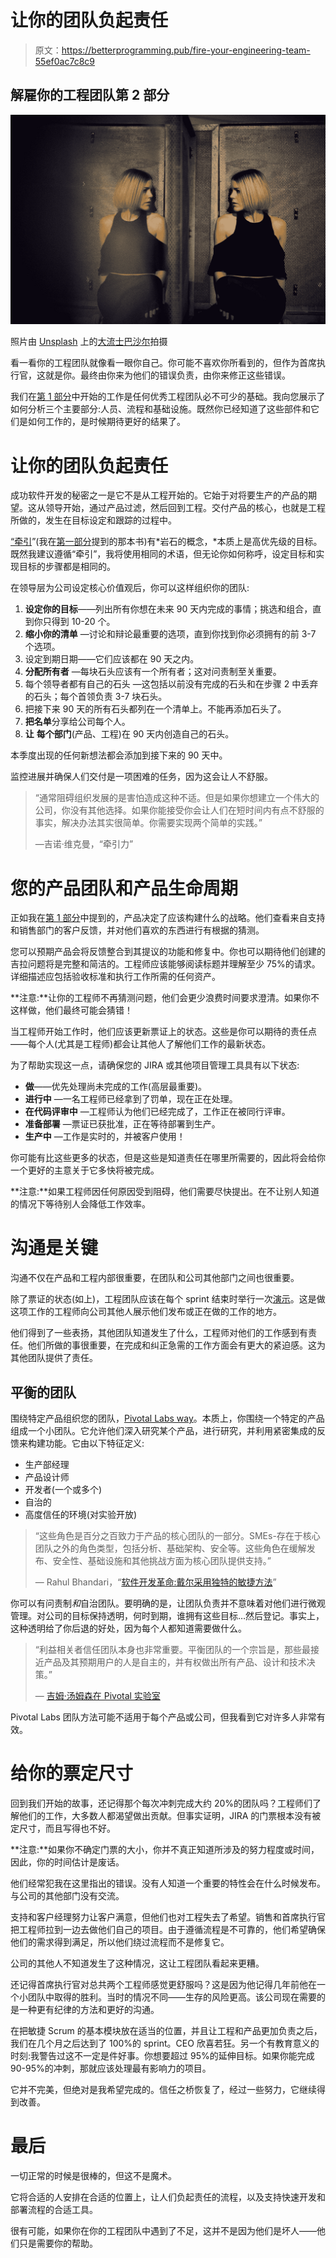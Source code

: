 # 让你的团队负起责任

> 原文：<https://betterprogramming.pub/fire-your-engineering-team-55ef0ac7c8c9>

## 解雇你的工程团队第 2 部分

![](img/98831021ea7f2ee2e047472dc0e29a18.png)

照片由 [Unsplash](https://unsplash.com?utm_source=medium&utm_medium=referral) 上的[大流士巴沙尔](https://unsplash.com/@dariusbashar?utm_source=medium&utm_medium=referral)拍摄

看一看你的工程团队就像看一眼你自己。你可能不喜欢你所看到的，但作为首席执行官，这就是你。最终由你来为他们的错误负责，由你来修正这些错误。

我们在[第 1 部分](https://medium.com/@richardun/fire-your-engineering-team-e3f74f380cc9)中开始的工作是任何优秀工程团队必不可少的基础。我向您展示了如何分析三个主要部分:人员、流程和基础设施。既然你已经知道了这些部件和它们是如何工作的，是时候期待更好的结果了。

# 让你的团队负起责任

成功软件开发的秘密之一是它不是从工程开始的。它始于对将要生产的产品的期望。这从领导开始，通过产品过滤，然后回到工程。交付产品的核心，也就是工程所做的，发生在目标设定和跟踪的过程中。

[“牵引](https://amzn.to/3eJHPch)”(我在[第一部分](https://medium.com/@richardun/fire-your-engineering-team-e3f74f380cc9)提到的那本书)有*岩石的概念，*本质上是高优先级的目标。既然我建议遵循“牵引”，我将使用相同的术语，但无论你如何称呼，设定目标和实现目标的步骤都是相同的。

在领导层为公司设定核心价值观后，你可以这样组织你的团队:

1.  **设定你的目标**——列出所有你想在未来 90 天内完成的事情；挑选和组合，直到你只得到 10-20 个。
2.  **缩小你的清单** —讨论和辩论最重要的选项，直到你找到你必须拥有的前 3-7 个选项。
3.  设定到期日期——它们应该都在 90 天之内。
4.  **分配所有者** —每块石头应该有一个所有者；这对问责制至关重要。
5.  每个领导者都有自己的石头 —这包括以前没有完成的石头和在步骤 2 中丢弃的石头；每个首领负责 3-7 块石头。
6.  把接下来 90 天的所有石头都列在一个清单上。不能再添加石头了。
7.  **把名单**分享给公司每个人。
8.  **让** **每个部门**(产品、工程)在 90 天内创造自己的石头。

本季度出现的任何新想法都会添加到接下来的 90 天中。

监控进展并确保人们交付是一项困难的任务，因为这会让人不舒服。

> “通常阻碍组织发展的是害怕造成这种不适。但是如果你想建立一个伟大的公司，你没有其他选择。如果你能接受你会让人们在短时间内有点不舒服的事实，解决办法其实很简单。你需要实现两个简单的实践。”
> 
> —吉诺·维克曼，“牵引力”

# 您的产品团队和产品生命周期

正如我在[第 1 部分](https://medium.com/@richardun/fire-your-engineering-team-e3f74f380cc9)中提到的，产品决定了应该构建什么的战略。他们查看来自支持和销售部门的客户反馈，并对他们喜欢的东西进行有根据的猜测。

您可以预期产品会将反馈整合到其提议的功能和修复中。你也可以期待他们创建的吉拉问题将是完整和简洁的。工程师应该能够阅读标题并理解至少 75%的请求。详细描述应包括验收标准和执行工作所需的任何资产。

**注意:**让你的工程师不再猜测问题，他们会更少浪费时间要求澄清。如果你不这样做，他们最终可能会猜错！

当工程师开始工作时，他们应该更新票证上的状态。这些是你可以期待的责任点——每个人(尤其是工程师)都会让其他人了解他们工作的最新状态。

为了帮助实现这一点，请确保您的 JIRA 或其他项目管理工具具有以下状态:

*   **做**——优先处理尚未完成的工作(高层最重要)。
*   **进行中** —一名工程师已经拿到了罚单，现在正在处理。
*   **在代码评审中** —工程师认为他们已经完成了，工作正在被同行评审。
*   **准备部署** —票证已获批准，正在等待部署到生产。
*   **生产中** —工作是实时的，并被客户使用！

你可能有比这些更多的状态，但是这些是知道责任在哪里所需要的，因此将会给你一个更好的主意关于它多快将被完成。

**注意:**如果工程师因任何原因受到阻碍，他们需要尽快提出。在不让别人知道的情况下等待别人会降低工作效率。

# 沟通是关键

沟通不仅在产品和工程内部很重要，在团队和公司其他部门之间也很重要。

除了票证的状态(如上)，工程团队应该在每个 sprint 结束时举行一次[演示](https://manifesto.co.uk/scrum-practice-sprint-demo/)。这是做这项工作的工程师向公司其他人展示他们发布或正在做的工作的地方。

他们得到了一些表扬，其他团队知道发生了什么，工程师对他们的工作感到有责任。他们所做的事很重要，在完成和纠正急需的工作方面会有更大的紧迫感。这为其他团队提供了责任。

## 平衡的团队

围绕特定产品组织您的团队，[Pivotal Labs way](https://infocus.delltechnologies.com/rahul_bhandari/software-development-dell-agile-methodology-pivotal/)。本质上，你围绕一个特定的产品组成一个小团队。它允许他们深入研究某个产品，进行研究，并利用紧密集成的反馈来构建功能。它由以下特征定义:

*   生产部经理
*   产品设计师
*   开发者(一个或多个)
*   自治的
*   高度信任的环境(对实验开放)

> “这些角色是百分之百致力于产品的核心团队的一部分。SMEs-存在于核心团队之外的角色类型，包括分析、基础架构、安全等。这些角色在缓解发布、安全性、基础设施和其他挑战方面为核心团队提供支持。”
> 
> — Rahul Bhandari，“[软件开发革命:戴尔采用独特的敏捷方法](https://infocus.delltechnologies.com/rahul_bhandari/software-development-dell-agile-methodology-pivotal/)”

你可以有问责制*和*自治团队。要明确的是，让团队负责并不意味着对他们进行微观管理。对公司的目标保持透明，何时到期，谁拥有这些目标…然后登记。事实上，这种透明给了你后退的好处，因为每个人都知道需要做什么。

> “利益相关者信任团队本身也非常重要。平衡团队的一个宗旨是，那些最接近产品及其预期用户的人是自主的，并有权做出所有产品、设计和技术决策。”
> 
> — [吉姆·汤姆森在 Pivotal 实验室](https://medium.com/product-labs/trust-and-balanced-teams-919456ad57cf)

Pivotal Labs 团队方法可能不适用于每个产品或公司，但我看到它对许多人非常有效。

# 给你的票定尺寸

回到我们开始的故事，还记得那个每次冲刺完成大约 20%的团队吗？工程师们了解他们的工作，大多数人都渴望做出贡献。但事实证明，JIRA 的门票根本没有被定尺寸，而且写得也不好。

**注意:**如果你不确定门票的大小，你并不真正知道所涉及的努力程度或时间，因此，你的时间估计是废话。

他们经常犯我在这里指出的错误。没有人知道一个重要的特性会在什么时候发布。与公司的其他部门没有交流。

支持和客户经理努力让客户满意，但他们也对工程失去了希望。销售和首席执行官把工程师拉到一边去做他们自己的项目。由于遵循流程是不可靠的，他们希望确保他们的需求得到满足，所以他们绕过流程而不是修复它。

公司的其他人不知道发生了这种情况，这让工程团队看起来更糟。

还记得首席执行官对总共两个工程师感觉更舒服吗？这是因为他记得几年前他在一个小团队中取得的胜利。当时的情况不同——生存的风险更高。该公司现在需要的是一种更有纪律的方法和更好的沟通。

在把敏捷 Scrum 的基本模块放在适当的位置，并且让工程和产品更加负责之后，我们在几个月之后达到了 100%的 sprint。CEO 欣喜若狂。另一个有教育意义的时刻:我警告过这不一定是件好事。你想要超过 95%的延伸目标。如果你能完成 90-95%的冲刺，那就应该处理最有影响力的项目。

它并不完美，但绝对是我希望完成的。信任之桥恢复了，经过一些努力，它继续得到改善。

# 最后

一切正常的时候是很棒的，但这不是魔术。

它将合适的人安排在合适的位置上，让人们负起责任的流程，以及支持快速开发和部署流程的合适工具。

很有可能，如果你在你的工程团队中遇到了不足，这并不是因为他们是坏人——他们只是需要你的帮助。